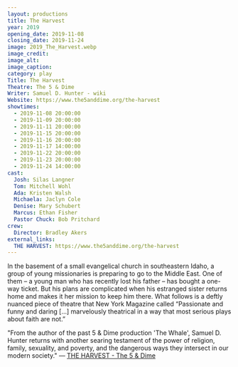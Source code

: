 ```yaml
---
layout: productions
title: The Harvest
year: 2019
opening_date: 2019-11-08
closing_date: 2019-11-24
image: 2019_The_Harvest.webp
image_credit: 
image_alt:
image_caption:
category: play
Title: The Harvest
Theatre: The 5 & Dime
Writer: Samuel D. Hunter - wiki
Website: https://www.the5anddime.org/the-harvest
showtimes: 
  - 2019-11-08 20:00:00
  - 2019-11-09 20:00:00
  - 2019-11-11 20:00:00
  - 2019-11-15 20:00:00
  - 2019-11-16 20:00:00
  - 2019-11-17 14:00:00
  - 2019-11-22 20:00:00
  - 2019-11-23 20:00:00
  - 2019-11-24 14:00:00
cast:
  Josh: Silas Langner
  Tom: Mitchell Wohl
  Ada: Kristen Walsh
  Michaela: Jaclyn Cole
  Denise: Mary Schubert
  Marcus: Ethan Fisher
  Pastor Chuck: Bob Pritchard
crew:
  Director: Bradley Akers
external_links:
  THE HARVEST: https://www.the5anddime.org/the-harvest
---
```

In the basement of a small evangelical church in southeastern Idaho, a group of young missionaries is preparing to go to the Middle East. One of them – a young man who has recently lost his father – has bought a one-way ticket. But his plans are complicated when his estranged sister returns home and makes it her mission to keep him there. What follows is a deftly nuanced piece of theatre that New York Magazine called “Passionate and funny and daring […] marvelously theatrical in a way that most serious plays about faith are not.”

"From the author of the past 5 & Dime production 'The Whale', Samuel D. Hunter returns with another searing testament of the power of religion, family, sexuality, and poverty, and the dangerous ways they intersect in our modern society." — [THE HARVEST - The 5 & Dime](https://www.the5anddime.org/the-harvest)